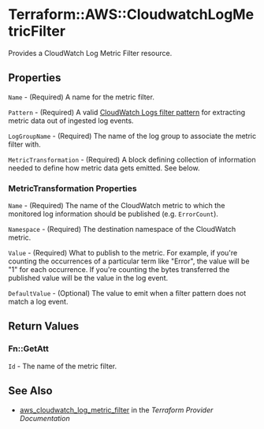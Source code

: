 # Terraform::AWS::CloudwatchLogMetricFilter

Provides a CloudWatch Log Metric Filter resource.

## Properties

`Name` - (Required) A name for the metric filter.

`Pattern` - (Required) A valid [CloudWatch Logs filter pattern](https://docs.aws.amazon.com/AmazonCloudWatch/latest/DeveloperGuide/FilterAndPatternSyntax.html)
for extracting metric data out of ingested log events.

`LogGroupName` - (Required) The name of the log group to associate the metric filter with.

`MetricTransformation` - (Required) A block defining collection of information
needed to define how metric data gets emitted. See below.

### MetricTransformation Properties

`Name` - (Required) The name of the CloudWatch metric to which the monitored log information should be published (e.g. `ErrorCount`).

`Namespace` - (Required) The destination namespace of the CloudWatch metric.

`Value` - (Required) What to publish to the metric. For example, if you're counting the occurrences of a particular term like "Error", the value will be "1" for each occurrence. If you're counting the bytes transferred the published value will be the value in the log event.

`DefaultValue` - (Optional) The value to emit when a filter pattern does not match a log event.


## Return Values

### Fn::GetAtt

`Id` - The name of the metric filter.

## See Also

* [aws_cloudwatch_log_metric_filter](https://www.terraform.io/docs/providers/aws/r/cloudwatch_log_metric_filter.html) in the _Terraform Provider Documentation_